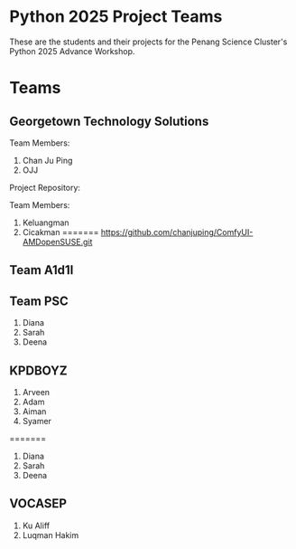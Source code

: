 # Python 2025 Project Teams

These are the students and their projects for the Penang Science Cluster's Python 2025 Advance Workshop.

# Teams

## Georgetown Technology Solutions

Team Members: 

1. Chan Ju Ping
2. OJJ

Project Repository:

Team Members:

1. Keluangman
2. Cicakman
=======
https://github.com/chanjuping/ComfyUI-AMDopenSUSE.git
   
## Team A1d1l

## Team PSC

1. Diana
2. Sarah
3. Deena

## KPDBOYZ

1. Arveen
2. Adam
3. Aiman
4. Syamer

=======
1. Diana
2. Sarah
3. Deena




## VOCASEP 
1. Ku Aliff
2. Luqman Hakim
